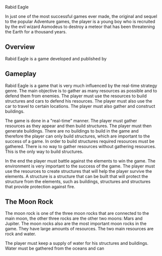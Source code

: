 Rabid Eagle

In just one of the most successful games ever made, the original and sequel to the popular Adventure games, the player is a young boy who is recruited by the evil wizard Asmodeus to destroy a meteor that has been threatening the Earth for a thousand years.

## Overview

Rabid Eagle is a game developed and published by                                                                           

## Gameplay

Rabid Eagle is a game that is very much influenced by the real-time strategy genre. The main objective is to gather as many resources as possible and to defend them from enemies. The player must use the resources to build structures and cars to defend his resources. The player must also use the car to travel to certain locations. The player must also gather and construct buildings.

The game is done in a "real-time" manner. The player must gather resources as they appear and then build structures. The player must then generate buildings. There are no buildings to build in the game and therefore the player can only build structures, which are important to the success of a game. In order to build structures required resources must be gathered. There is no way to gather resources without gathering resources. This is the only way to build structures.

In the end the player must battle against the elements to win the game. The environment is very important to the success of the game. The player must use the resources to create structures that will help the player survive the elements. A structure is a structure that can be built that will protect the structure from the elements, such as buildings, structures and structures that provide protection against fire.

## The Moon Rock

The moon rock is one of the three moon rocks that are connected to the main moon, the other three rocks are the other two moons: Mars and Jupiter. The moon rocks also are the most important moon rocks in the game. They have large amounts of resources. The two main resources are rock and water.

The player must keep a supply of water for his structures and buildings. Water must be gathered from the oceans and can